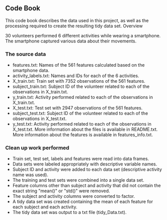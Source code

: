 ## Code Book

This code book describes the data used in this project, as well as the processing required to create the resulting tidy data set.
Overview

30 volunteers performed 6 different activities while wearing a smartphone. The smartphone captured various data about their movements.

### The source data
* features.txt: Names of the 561 features calculated based on the smartphone data.
* activity_labels.txt: Names and IDs for each of the 6 activities.
* X_train.txt: Train set with 7352 observations of the 561 features.
* subject_train.txt: Subject ID of the volunteer related to each of the observations in X_train.txt.
* y_train.txt: Activity performed related to each of the observations in X_train.txt.
* X_test.txt: Test set with 2947 observations of the 561 features.
* subject_test.txt: Subject ID of the volunteer related to each of the observations in X_test.txt.
* y_test.txt: Activity performed related to each of the observations in X_test.txt.
More information about the files is available in README.txt. More information about the features is available in features_info.txt.

### Clean up work performed

* Train set, test set, labels and features were read into data frames.
* Data sets were labeled appropriately with descriptive variable names.
* Subject ID and activity were added to each data set (descriptive activity name was used).
* The training and test sets were combined into a single data set.
* Feature columns other than subject and activity that did not contain the exact string "mean()" or "std()" were removed. 
* The subject and activity columns were converted to factor.
* A tidy data set was created containing the mean of each feature for each subject and each activity. 
* The tidy data set was output to a txt file (tidy_Data.txt).
